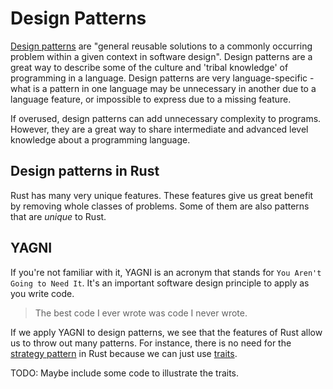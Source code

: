 # Design Patterns

[Design patterns](https://en.wikipedia.org/wiki/Software_design_pattern) are "general reusable solutions to a commonly occurring problem within a given context in software design".
Design patterns are a great way to describe some of the culture and 'tribal knowledge' of programming in a language.
Design patterns are very language-specific - what is a pattern in one language may be unnecessary in another due to a language feature, or impossible to express due to a missing feature.

If overused, design patterns can add unnecessary complexity to programs. However, they are a great way to share intermediate and advanced level knowledge about a programming language.

## Design patterns in Rust

Rust has many very unique features. These features give us great benefit by removing whole classes of problems. Some of them are also patterns that are _unique_ to Rust.

## YAGNI

If you're not familiar with it, YAGNI is an acronym that stands for `You Aren't Going to Need It`. It's an important software design principle to apply as you write code.

> The best code I ever wrote was code I never wrote.

If we apply YAGNI to design patterns, we see that the features of Rust allow us to throw out many patterns. For instance, there is no need for the [strategy pattern](https://en.wikipedia.org/wiki/Strategy_pattern) in Rust because we can just use [traits](https://doc.rust-lang.org/book/traits.html).

TODO: Maybe include some code to illustrate the traits.
